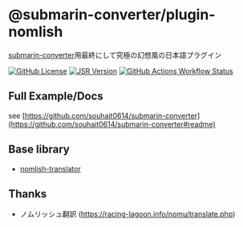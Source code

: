 # @submarin-converter/plugin-nomlish

[submarin-converter](https://jsr.io/@submarin-converter/core)用最終にして究極の幻想風の日本語プラグイン

[![GitHub License](https://img.shields.io/github/license/souhait0614/submarin-converter?style=flat-square)](https://github.com/souhait0614/submarin-converter/blob/master/LICENSE)
[![JSR Version](https://img.shields.io/jsr/v/%40submarin-converter/plugin-nomlish?style=flat-square)](https://jsr.io/@submarin-converter/plugin-nomlish)
[![GitHub Actions Workflow Status](https://img.shields.io/github/actions/workflow/status/souhait0614/submarin-converter/ci.yml?branch=master&style=flat-square&label=test)](https://github.com/souhait0614/submarin-converter/actions/workflows/ci.yml)

## Full Example/Docs

see
[https://github.com/souhait0614/submarin-converter](https://github.com/souhait0614/submarin-converter#readme)

## Base library

- [nomlish-translator](https://jsr.io/@souhait0614/nomlish-translator)

## Thanks

- ノムリッシュ翻訳 (<https://racing-lagoon.info/nomu/translate.php>)
